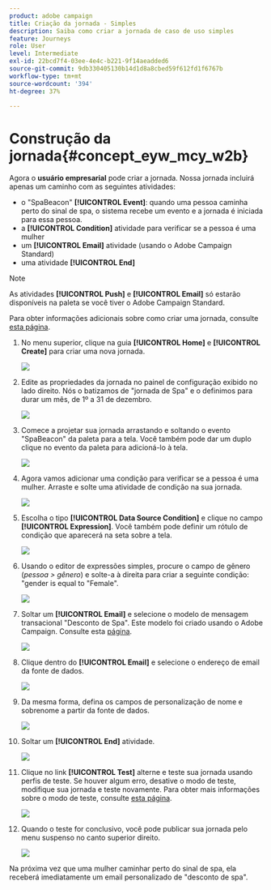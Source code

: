 ```yaml
---
product: adobe campaign
title: Criação da jornada - Simples
description: Saiba como criar a jornada de caso de uso simples
feature: Journeys
role: User
level: Intermediate
exl-id: 22bcd7f4-03ee-4e4c-b221-9f14aeadded6
source-git-commit: 9db330405130b14d1d8a8cbed59f612fd1f6767b
workflow-type: tm+mt
source-wordcount: '394'
ht-degree: 37%

---
```


# Construção da jornada{#concept_eyw_mcy_w2b}

Agora o **usuário empresarial** pode criar a jornada. Nossa jornada incluirá apenas um caminho com as seguintes atividades:

* o &quot;SpaBeacon&quot; **[!UICONTROL Event]**: quando uma pessoa caminha perto do sinal de spa, o sistema recebe um evento e a jornada é iniciada para essa pessoa.
* a **[!UICONTROL Condition]** atividade para verificar se a pessoa é uma mulher
* um **[!UICONTROL Email]** atividade (usando o Adobe Campaign Standard)
* uma atividade **[!UICONTROL End]**

>[!NOTE]
>
>As atividades **[!UICONTROL Push]** e **[!UICONTROL Email]** só estarão disponíveis na paleta se você tiver o Adobe Campaign Standard.

Para obter informações adicionais sobre como criar uma jornada, consulte [esta página](../building-journeys/journey.md).

1. No menu superior, clique na guia **[!UICONTROL Home]** e **[!UICONTROL Create]** para criar uma nova jornada.

   ![](../assets/journey31.png)

1. Edite as propriedades da jornada no painel de configuração exibido no lado direito. Nós o batizamos de &quot;jornada de Spa&quot; e o definimos para durar um mês, de 1º a 31 de dezembro.

   ![](../assets/journeyuc1_8.png)

1. Comece a projetar sua jornada arrastando e soltando o evento &quot;SpaBeacon&quot; da paleta para a tela. Você também pode dar um duplo clique no evento da paleta para adicioná-lo à tela.

   ![](../assets/journeyuc1_9.png)

1. Agora vamos adicionar uma condição para verificar se a pessoa é uma mulher. Arraste e solte uma atividade de condição na sua jornada.

   ![](../assets/journeyuc1_10.png)

1. Escolha o tipo **[!UICONTROL Data Source Condition]** e clique no campo **[!UICONTROL Expression]**. Você também pode definir um rótulo de condição que aparecerá na seta sobre a tela.

   ![](../assets/journeyuc1_11.png)

1. Usando o editor de expressões simples, procure o campo de gênero (_pessoa > gênero_) e solte-a à direita para criar a seguinte condição: &quot;gender is equal to &quot;Female&quot;.

   ![](../assets/journeyuc1_12.png)

1. Soltar um **[!UICONTROL Email]** e selecione o modelo de mensagem transacional &quot;Desconto de Spa&quot;. Este modelo foi criado usando o Adobe Campaign. Consulte esta [página](https://experienceleague.adobe.com/docs/campaign-standard/using/communication-channels/transactional-messaging/getting-started-with-transactional-msg.html?lang=pt-BR).

   ![](../assets/journeyuc1_13.png)

1. Clique dentro do **[!UICONTROL Email]** e selecione o endereço de email da fonte de dados.

   ![](../assets/journeyuc1_14.png)

1. Da mesma forma, defina os campos de personalização de nome e sobrenome a partir da fonte de dados.

   ![](../assets/journeyuc1_15.png)

1. Soltar um **[!UICONTROL End]** atividade.

   ![](../assets/journeyuc1_17.png)

1. Clique no link **[!UICONTROL Test]** alterne e teste sua jornada usando perfis de teste. Se houver algum erro, desative o modo de teste, modifique sua jornada e teste novamente. Para obter mais informações sobre o modo de teste, consulte [esta página](../building-journeys/testing-the-journey.md).

   ![](../assets/journeyuc1_18bis.png)

1. Quando o teste for conclusivo, você pode publicar sua jornada pelo menu suspenso no canto superior direito.

   ![](../assets/journeyuc1_18.png)

Na próxima vez que uma mulher caminhar perto do sinal de spa, ela receberá imediatamente um email personalizado de &quot;desconto de spa&quot;.
